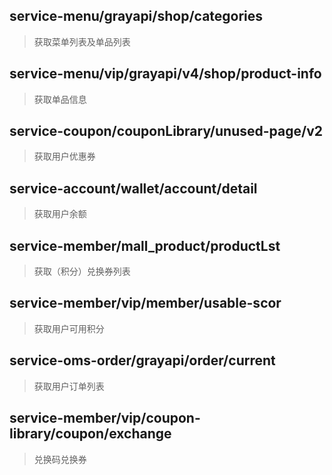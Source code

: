 
## service-menu/grayapi/shop/categories
> 获取菜单列表及单品列表

## service-menu/vip/grayapi/v4/shop/product-info
> 获取单品信息

## service-coupon/couponLibrary/unused-page/v2
> 获取用户优惠券

## service-account/wallet/account/detail
> 获取用户余额

## service-member/mall_product/productLst
> 获取（积分）兑换券列表

## service-member/vip/member/usable-scor
> 获取用户可用积分

## service-oms-order/grayapi/order/current
> 获取用户订单列表

## service-member/vip/coupon-library/coupon/exchange
> 兑换码兑换券